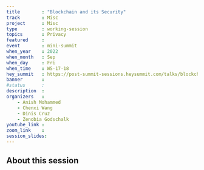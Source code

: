 ```yaml
---
title        : "Blockchain and its Security"
track        : Misc
project      : Misc
type         : working-session
topics       : Privacy
featured     :
event        : mini-summit
when_year    : 2022
when_month   : Sep
when_day     : Fri
when_time    : WS-17-18
hey_summit   : https://post-summit-sessions.heysummit.com/talks/blockchain-and-its-security-1
banner       : 
#status      : 
description  :
organizers   :
    - Anish Mohammed     
    - Chenxi Wang
    - Dinis Cruz
    - Zenobia Godschalk
youtube_link : 
zoom_link    : 
session_slides:
---
```




## About this session
